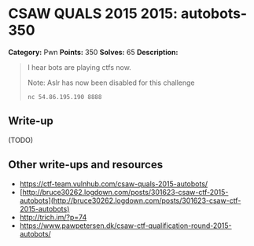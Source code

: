 # CSAW QUALS 2015 2015: autobots-350

**Category:** Pwn
**Points:** 350
**Solves:** 65
**Description:**

> I hear bots are playing ctfs now.
>
> Note: Aslr has now been disabled for this challenge
>
> `nc 54.86.195.190 8888`
>
>


## Write-up

(TODO)

## Other write-ups and resources

* <https://ctf-team.vulnhub.com/csaw-quals-2015-autobots/>
* [http://bruce30262.logdown.com/posts/301623-csaw-ctf-2015-autobots](http://bruce30262.logdown.com/posts/301623-csaw-ctf-2015-autobots)
* <http://trich.im/?p=74>
* <https://www.pawpetersen.dk/csaw-ctf-qualification-round-2015-autobots/>

